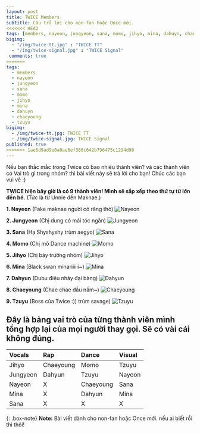 ```yaml
---
layout: post
title: TWICE Members
subtitle: Câu trả lời cho non-fan hoặc Once mới.
<<<<<<< HEAD
tags: [members, nayeon, jungyeon, sana, momo, jihyo, mina, dahuyn, chaeyoung, tzuyu]
bigimg: 
  - "/img/twice-tt.jpg" : "TWICE TT"
  - "/img/twice-signal.jpg" : "TWICE Signal"
 comments: true
=======
tags:
  - members
  - nayeon
  - jungyeon
  - sana
  - momo
  - jihyo
  - mina
  - dahuyn
  - chaeyoung
  - tzuyu
bigimg:
  - /img/twice-tt.jpg: TWICE TT
  - /img/twice-signal.jpg: TWICE Signal
published: true
>>>>>>> 1ae6d9ad9e0a0ae6ef360c642b796475c1294d98
---
```


Nếu bạn thắc mắc trong Twice có bao nhiêu thành viên? và các thành viên có Vai trò gì trong nhóm? thì bài viết này sẽ trả lời cho bạn! Chúc các bạn vui vẻ :)

**TWICE hiện bây giờ là có 9 thành viên! Mình sẽ sắp xếp theo thứ tự từ lớn đến bé.** (Tức là từ Unnie đến Maknae.)

**1. Nayeon** (Fake maknae người có răng thỏ)
![Nayeon](http://cfile30.uf.tistory.com/original/99C935355AE56327078E1E)

**2. Jungyeon** (Chị dung có mái tóc ngắn)
![Jungyeon](https://i0.wp.com/myidols.net/wp-content/uploads/2017/09/jungyeon-1-e1504600894455.png?zoom=2&resize=800%2C500)

**3. Sana** (Hạ Shyshyshy trùm aegyo)
![Sana](https://scontent.fsgn2-1.fna.fbcdn.net/v/t1.0-9/31495580_2071150826461093_7649979465967075328_n.jpg?_nc_cat=0&_nc_eui2=v1%3AAeGQGWqL7_elUi-N479rJyQn0tvd9UMitzs9YE6wZ85DfOM_FajmpCc-8yocuiOW9NdPNbMnxW6VdPXuCkspGki6XdnHwYZ0MqVX7yv_Fkhn8Q&oh=1e93b156404c0869a877211cd4204cae&oe=5B9A8B42)

**4. Momo** (Chị mô Dance machine)
![Momo](https://scontent.fsgn2-1.fna.fbcdn.net/v/t1.0-9/31384192_2061409757480549_4412822366833344512_n.jpg?_nc_cat=0&_nc_eui2=v1%3AAeHEYkl28T8TDJOC5oDhtnJHBzYidUeFCWn-DNxXok-skyXgh79VrPwhVXgk6pl7mLUWmkmeCC4Jc-QgEeDhWxp55I5E3dKRPauT7PqvOdJTgA&oh=ad628dafd7b05a7890b8ec2161a96d40&oe=5B99113E)

**5. Jihyo** (Chị bảy trưởng nhóm)
![Jihyo](https://pbs.twimg.com/media/DcE59H2VQAEvgqY.jpg:orig)

**6. Mina** (Black swan minariiiiii~)
![Mina](https://scontent.fsgn2-1.fna.fbcdn.net/v/t1.0-9/31460845_1871041633196206_8492515722885332992_n.jpg?_nc_cat=0&_nc_eui2=v1%3AAeE2-yxiNyG2BhQe33uWxhpmXnQcE9C9IAq6tM7meYlw90U4eO__5TFuDJCi4EadlHgGznqQ90tc3R9ujLV5rKtIOkarmSr69lWUCEndNU2GnA&oh=921879ac453e446b4118e12f63ca6643&oe=5B9B0093)

**7. Dahyun** (Dubu điệu nhảy đại bàng)
![Dahyun](https://scontent.fsgn2-1.fna.fbcdn.net/v/t1.0-9/31509866_959854214181402_7312723292261974016_n.jpg?_nc_cat=0&_nc_eui2=v1%3AAeEWFvDr-p3rSG698g6gzifl1QMl0xIOEEFcqNIikq9vh8fiHyC0zSW9AvnQorBhMq-gRBSQ2t2Um8t-xzfetGdghCt62uyJ1fxa1xSvcJkvnw&oh=ff8f1dda8749e47bb68753fc79eef99b&oe=5B5C4081)

**8. Chaeyoung** (Chae chae đầu nấm~)
![Chaeyoung](https://scontent.fsgn2-1.fna.fbcdn.net/v/t1.0-9/14222257_552418131625734_7756362860613254350_n.jpg?_nc_cat=0&_nc_eui2=v1%3AAeHCSBGuArConEiuHmmSvz6kHDSjU_9jm5eJAETSZjZABv_bpCWK_kQZgsBiNqi3KZPsxDTU7lS4t8NWNcCFhSm7VL7Cg1rJkb8Ud7-AX_I5YA&oh=c7783cb1be4387a9edced02750d10c26&oe=5B8D7D79)

**9. Tzuyu** (Boss của Twice :)) trùm savage)
![Tzuyu](https://pbs.twimg.com/media/DcBsE_NVMAAbkyY.jpg:orig)

## Đây là bảng vai trò của từng thành viên mình tổng hợp lại của mọi người thay gọi. Sẽ có vài cái không đúng.

| Vocals | Rap | Dance | Visual |
| :------ |:--- | :--- | :--- |
| Jihyo | Chaeyoung | Momo | Tzuyu |
| Jungyeon | Dahyun | Tzuyu | Nayeon |
| Nayeon | X | Chaeyoung | Sana |
| Mina | X | Dahyun | Mina |
| Sana | X | X | X |

{: .box-note}
**Note:** Bài viết dành cho non-fan hoặc Once mới. nếu ai biết rồi thì thôi!
